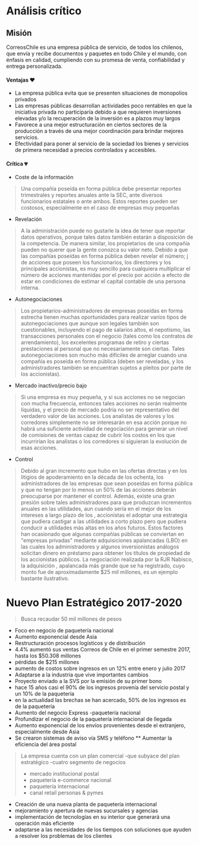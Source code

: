 # Análisis crítico


## Misión

CorreosChile es una empresa pública de servicio, de todos los chilenos, que envía y recibe documentos y paquetes en todo Chile y el mundo, con énfasis en calidad, cumpliendo con su promesa de venta, confiabilidad y entrega personalizada.

#### Ventajas :heart:

* La empresa pública evita que se presenten situaciones de monopolios privados
* Las empresas públicas desarrollan actividades poco rentables en que la iniciativa privada no participaría debido a que requieren inversiones elevadas y/o la recuperación de la inversión es a plazos muy largos
* Favorece a una mejor estructuración en ciertos sectores de la producción a través de una mejor coordinación para brindar mejores servicios.
* Efectividad para poner al servicio de la sociedad los bienes y servicios de primera necesidad a precios controlados y accesibles.

#### Crítica :broken_heart:

* Coste de la información 
> Una compañía poseída en forma pública debe presentar reportes trimestrales y reportes anuales ante la SEC, ante diversos funcionarios estatales o ante ambos. Estos reportes pueden ser costosos, especialmente en el caso de empresas muy pequeñas
* Revelación
> A la administración puede no gustarle la idea de tener que reportar datos operativos, porque tales datos también estarán a disposición de la competencia. De manera similar, los propietarios de una compañía pueden no querer que la gente conozca su valor neto. Debido a que las compañías poseídas en forma pública deben revelar el número; j de acciones que poseen los funcionarios, los directores y los principales accionistas, es muy sencillo para cualquiera multiplicar el número de acciones mantenidas por el precio por acción a efecto de estar en condiciones de estimar el capital contable de una persona interna. 
* Autonegociaciones
> Los propietarios-administradores de empresas poseídas en forma estrecha tienen muchas oportunidades para realizar varíos tipos de autonegociaciones que aunque son legales también son cuestionables, incluyendo el pago de salarios altos, el nepotismo, las transacciones personales con el negocio (tales como los contratos de arrendamiento), los excelentes programas de retiro y ciertas prestaciones al personal que no necesariamente son ciertas. Tales autonegociaciones son mucho más difíciles de arreglar cuando una compañía es poseída en forma pública (deben ser reveladas, y los administradores también se encuentran sujetos a pleitos por parte de los accionistas). 
* Mercado inactivo/precio bajo
> Si una empresa es muy pequeña, y si sus acciones no se negocian con mucha frecuencia, entonces tales acciones no serán realmente líquidas, y el precio de mercado podría no ser representativo del verdadero valor de las acciones. Los analistas de valores y los corredores simplemente no se interesarán en esa acción porque no habrá una suficiente actividad de negociación para generar un nivel de comisiones de ventas capaz de cubrir los costos en los que incurrirían los analistas o los corredores si siguieran la evolución de esas acciones. 
* Control
> Debido al gran incremento que hubo en las ofertas directas y en los litigios de apoderamiento en la década de los ochenta, los administradores de las empresas que sean poseídas en forma pública y que no tengan por lo menos un 50% de las acciones deberán preocuparse por mantener el control. Además, existe una gran presión sobre tales administradores para que produzcan incrementos anuales en las utilidades, aun cuando sería en el mejor de los intereses a largo plazo de los , accionistas el adoptar una estrategia que pudiera castigar a las utilidades a corto plazo pero que pudiera conducir a utilidades más altas en los años futuros. Estos factores han ocasionado que algunas compañías públicas se conviertan en "empresas privadas" mediante adquisiciones apalancadas (LBO) en las cuales los administradores y algunos inversionistas análogos solicitan dinero en préstamo para obtener los títulos de propiedad de los accionistas públicos. La negociación realizada por la RJR Nabisco, la adquisición , apalancada más grande que se ha registrado, cuyo monto fue de aproximadamente $25 mil millones, es un ejemplo bastante ilustrativo. 


# Nuevo Plan Estratégico 2017-2020

> Busca recaudar 50 mil millones de pesos

* Foco en negocio de paquetería nacional
* Aumento exponencial desde Asia
* Restructuración procesos logísticos y de distribución
* 4.4% aumentó sus ventas Correos de Chile en el primer semestre 2017, hasta los $50.308 millones
* pérdidas de $215 millones
* aumento de costos sobre ingresos en un 12% entre enero y julio 2017
* Adaptarse a la industria que vive importantes cambios
* Proyecto enviado a la SVS por la emisión de su primer bono
* hace 15 años casi el 90% de los ingresos provenía del servicio postal y un 10% de la paquetería
* en la actualidad las brechas se han acercado, 50% de los ingresos es de la paquetería
* Aumento del negocio Express -paquetería nacional
* Profundizar el negocio de la paquetería internacional de llegada
* Aumento exponencial de los envíos provenientes desde el extranjero, especialmente desde Asia
* Se crearon sistemas de aviso vía SMS y teléfono
** Aumentar la eficiencia del área postal
> La empresa cuenta con un plan comercial -que subyace del plan estratégico -cuatro segmento de negocios
> * mercado institucional postal 
> * paquetería e-commerce nacional
> * paquetería internacional
> * canal retail personas & pymes

* Creación de una nueva planta de paquetería internacional
* mejoramiento y apertura de nuevas sucursales y agencias
* implementación de tecnologías en su interior que generará una operación más eficiente
* adaptarse a las necesidades de los tiempos con soluciones que ayuden a resolver los problemas de los clientes



